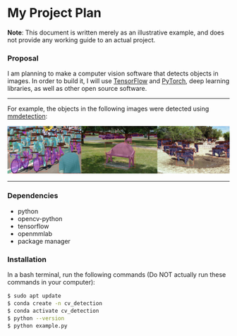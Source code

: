# My Project Plan

**Note**: This document is written merely as an illustrative example, and does not provide any working guide to an actual project.

### Proposal
I am planning to make a computer vision software that detects objects in images.
In order to build it, I will use [TensorFlow](https://www.tensorflow.org) and [PyTorch](https://pytorch.org), deep learning libraries, as well as other open source software.

---

For example, the objects in the following images were detected using [mmdetection](https://github.com/open-mmlab/mmdetection?tab=readme-ov-file):


<p align = "center">
  <img src="09221.png" alt="0922" width="600"/>
 
</p>

---

### Dependencies
- python
- opencv-python
- tensorflow
- openmmlab
- package manager

### Installation
In a bash terminal, run the following commands (Do NOT actually run these commands in your computer):
```bash
$ sudo apt update
$ conda create -n cv_detection
$ conda activate cv_detection
$ python --version
$ python example.py
